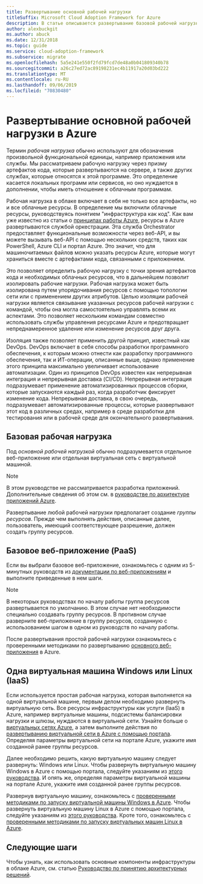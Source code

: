 ```yaml
---
title: Развертывание основной рабочей нагрузки
titleSuffix: Microsoft Cloud Adoption Framework for Azure
description: В статье описывается развертывание базовой рабочей нагрузки в Azure
author: alexbuckgit
ms.author: abuck
ms.date: 12/31/2018
ms.topic: guide
ms.service: cloud-adoption-framework
ms.subservice: migrate
ms.openlocfilehash: 5a5e241e550f2fd79fcd7de48a0b041809340b78
ms.sourcegitcommit: a26c27ed72ac89198231ec4b11917a20d03bd222
ms.translationtype: MT
ms.contentlocale: ru-RU
ms.lasthandoff: 09/06/2019
ms.locfileid: "70830480"
---
```

# <a name="deploy-a-basic-workload-in-azure"></a>Развертывание основной рабочей нагрузки в Azure

Термин *рабочая нагрузка* обычно используют для обозначения произвольной функциональной единицы, например приложения или службы. Мы рассматриваем рабочую нагрузку через призму артефактов кода, которые развертываются на сервере, а также других службах, которые относятся к этой программе. Это определение касается локальных программ или сервисов, но оно нуждается в дополнении, чтобы иметь отношение к облачным программам.

Рабочая нагрузка в облаке включает в себя не только все артефакты, но и все облачные ресурсы. В определение мы включили облачные ресурсы, руководствуясь понятием "инфраструктура как код". Как вам уже известно из статьи о [принципах работы Azure](../../getting-started/what-is-azure.md), ресурсы в Azure развертываются службой оркестрации. Эта служба Orchestrator предоставляет функциональные возможности через веб-API, и вы можете вызывать веб-API с помощью нескольких средств, таких как PowerShell, Azure CLI и портал Azure. Это значит, что для машиночитаемых файлов можно указать ресурсы Azure, которые могут храниться вместе с артефактами кода, связанными с приложением.

Это позволяет определить рабочую нагрузку с точки зрения артефактов кода и необходимых облачных ресурсов, что в дальнейшем позволит изолировать рабочие нагрузки. Рабочая нагрузка может быть изолирована путем упорядочивания ресурсов с помощью топологии сети или с применением других атрибутов. Целью изоляции рабочей нагрузки является связывание указанных ресурсов рабочей нагрузки с командой, чтобы она могла самостоятельно управлять всеми их аспектами. Это позволяет нескольким командам совместно использовать службы управления ресурсами Azure и предотвращает непреднамеренное удаление или изменение ресурсов друг друга.

Изоляция также позволяет применить другой принцип, известный как DevOps. DevOps включает в себя способы разработки программного обеспечения, к которым можно отнести как разработку программного обеспечения, так и ИТ-операции, описанные выше, однако применение этого принципа максимально увеличивает использование автоматизации. Один из принципов DevOps известен как непрерывная интеграция и непрерывная доставка (CI/CD). Непрерывная интеграция подразумевает применение автоматизированных процессов сборки, которые запускаются каждый раз, когда разработчик фиксирует изменение кода. Непрерывная доставка, в свою очередь, подразумевает автоматизированные процессы, которые развертывают этот код в различных средах, например в среде разработки для тестирования или в рабочей среде для окончательного развертывания.

## <a name="basic-workload"></a>Базовая рабочая нагрузка

Под *основной рабочей нагрузкой* обычно подразумевается отдельное веб-приложение или отдельная виртуальная сеть с виртуальной машиной.

> [!NOTE]
> В этом руководстве не рассматривается разработка приложений. Дополнительные сведения об этом см. в [руководстве по архитектуре приложений Azure](/azure/architecture/guide).

Развертывание любой рабочей нагрузки предполагает создание *группы ресурсов*. Прежде чем выполнять действия, описанные далее, пользователь, имеющий соответствующее разрешение, должен создать группу ресурсов.

## <a name="basic-web-application-paas"></a>Базовое веб-приложение (PaaS)

Если вы выбрали базовое веб-приложение, ознакомьтесь с одним из 5-минутных руководств из [документации по веб-приложениям](/azure/app-service?toc=/azure/architecture/cloud-adoption-guide/toc.json) и выполните приведенные в нем шаги.

> [!NOTE]
> В некоторых руководствах по началу работы группа ресурсов развертывается по умолчанию. В этом случае нет необходимости специально создавать группу ресурсов. В противном случае разверните веб-приложение в группу ресурсов, созданную с использованием шагом в одном из руководств по началу работы.

После развертывания простой рабочей нагрузки ознакомьтесь с проверенными методиками по развертыванию [основного веб-приложения](/azure/architecture/reference-architectures/app-service-web-app/basic-web-app?toc=/azure/architecture/cloud-adoption-guide/toc.json) в Azure.

## <a name="single-windows-or-linux-vm-iaas"></a>Одна виртуальная машина Windows или Linux (IaaS)

Если используется простая рабочая нагрузка, которая выполняется на одной виртуальной машине, первым делом необходимо развернуть виртуальную сеть. Все ресурсы инфраструктуры как услуги (IaaS) в Azure, например виртуальные машины, подсистемы балансировки нагрузки и шлюзы, нуждаются в виртуальной сети. Узнайте больше о [виртуальных сетях Azure](/azure/virtual-network/virtual-networks-overview?toc=/azure/architecture/cloud-adoption-guide/toc.json), а затем выполните действия по [развертыванию виртуальной сети в Azure с помощью портала](/azure/virtual-network/quick-create-portal?toc=/azure/architecture/cloud-adoption-guide/toc.json). Определяя параметры виртуальной сети на портале Azure, укажите имя созданной ранее группы ресурсов.

Далее необходимо решить, какую виртуальную машину следует развернуть: Windows или Linux. Чтобы развернуть виртуальную машину Windows в Azure с помощью портала, следуйте указаниям из [этого руководства](/azure/virtual-machines/windows/quick-create-portal?toc=/azure/architecture/cloud-adoption-guide/toc.json). И опять же, определяя параметры виртуальной машины на портале Azure, укажите имя созданной ранее группы ресурсов.

Развернув виртуальную машину, ознакомьтесь с [проверенными методиками по запуску виртуальной машины Windows в Azure](/azure/architecture/reference-architectures/virtual-machines-windows/single-vm?toc=/azure/architecture/cloud-adoption-guide/toc.json). Чтобы развернуть виртуальную машину Linux в Azure с помощью портала, следуйте указаниям из [этого руководства](/azure/virtual-machines/linux/quick-create-portal?toc=/azure/architecture/cloud-adoption-guide/toc.json). Кроте того, ознакомьтесь с [проверенными методиками по запуску виртуальных машин Linux в Azure](/azure/architecture/reference-architectures/virtual-machines-linux/single-vm?toc=/azure/architecture/cloud-adoption-guide/toc.json).

## <a name="next-steps"></a>Следующие шаги

Чтобы узнать, как использовать основные компоненты инфраструктуры в облаке Azure, см. статью [Руководство по принятию архитектурных решений](../../decision-guides/index.md).
